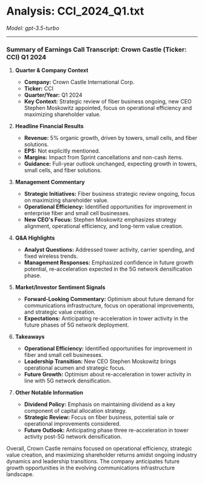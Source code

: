 # Analysis: CCI_2024_Q1.txt

*Model: gpt-3.5-turbo*

---

### Summary of Earnings Call Transcript: Crown Castle (Ticker: CCI) Q1 2024

1. **Quarter & Company Context**
   - **Company:** Crown Castle International Corp.
   - **Ticker:** CCI
   - **Quarter/Year:** Q1 2024
   - **Key Context:** Strategic review of fiber business ongoing, new CEO Stephen Moskowitz appointed, focus on operational efficiency and maximizing shareholder value.

2. **Headline Financial Results**
   - **Revenue:** 5% organic growth, driven by towers, small cells, and fiber solutions.
   - **EPS:** Not explicitly mentioned.
   - **Margins:** Impact from Sprint cancellations and non-cash items.
   - **Guidance:** Full-year outlook unchanged, expecting growth in towers, small cells, and fiber solutions.

3. **Management Commentary**
   - **Strategic Initiatives:** Fiber business strategic review ongoing, focus on maximizing shareholder value.
   - **Operational Efficiency:** Identified opportunities for improvement in enterprise fiber and small cell businesses.
   - **New CEO's Focus:** Stephen Moskowitz emphasizes strategy alignment, operational efficiency, and long-term value creation.

4. **Q&A Highlights**
   - **Analyst Questions:** Addressed tower activity, carrier spending, and fixed wireless trends.
   - **Management Responses:** Emphasized confidence in future growth potential, re-acceleration expected in the 5G network densification phase.

5. **Market/Investor Sentiment Signals**
   - **Forward-Looking Commentary:** Optimism about future demand for communications infrastructure, focus on operational improvements, and strategic value creation.
   - **Expectations:** Anticipating re-acceleration in tower activity in the future phases of 5G network deployment.

6. **Takeaways**
   - **Operational Efficiency:** Identified opportunities for improvement in fiber and small cell businesses.
   - **Leadership Transition:** New CEO Stephen Moskowitz brings operational acumen and strategic focus.
   - **Future Growth:** Optimism about re-acceleration in tower activity in line with 5G network densification.

7. **Other Notable Information**
   - **Dividend Policy:** Emphasis on maintaining dividend as a key component of capital allocation strategy.
   - **Strategic Review:** Focus on fiber business, potential sale or operational improvements considered.
   - **Future Outlook:** Anticipating phase three re-acceleration in tower activity post-5G network densification.

Overall, Crown Castle remains focused on operational efficiency, strategic value creation, and maximizing shareholder returns amidst ongoing industry dynamics and leadership transitions. The company anticipates future growth opportunities in the evolving communications infrastructure landscape.